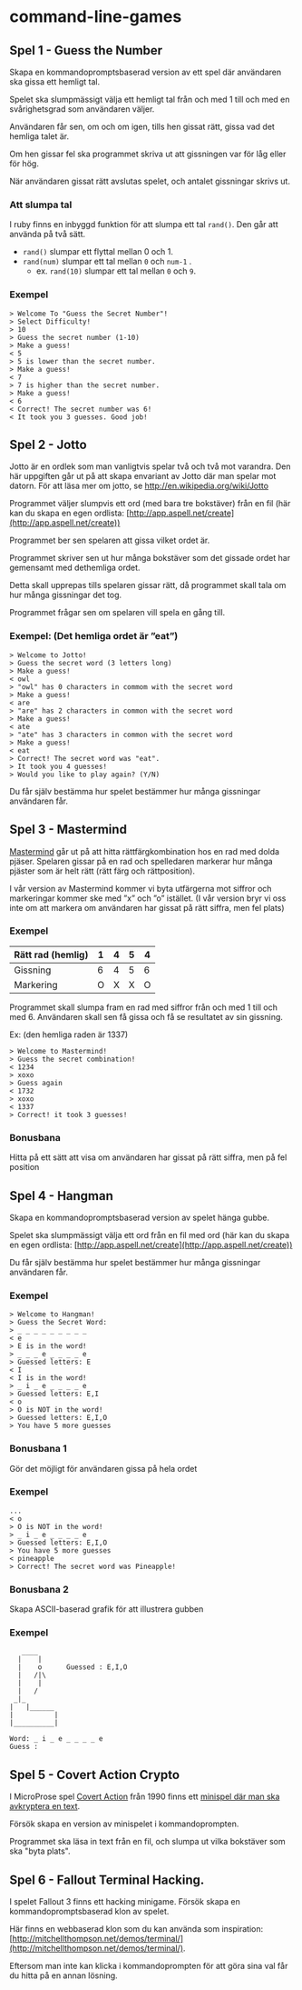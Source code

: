 # command-line-games

## Spel 1 - Guess the Number

Skapa en kommandopromptsbaserad version av ett spel där användaren ska gissa ett hemligt tal.

Spelet ska slumpmässigt välja ett hemligt tal från och med 1 till och med en svårighetsgrad som användaren väljer.

Användaren får sen, om och om igen, tills hen gissat rätt, gissa vad det hemliga talet är.

Om hen gissar fel ska programmet skriva ut att gissningen var för låg eller för hög.

När användaren gissat rätt avslutas spelet, och antalet gissningar skrivs ut.

### Att slumpa tal
I ruby finns en inbyggd funktion för att slumpa ett tal `rand()`.
Den går att använda på två sätt.
* `rand()` slumpar ett flyttal mellan 0 och 1.
* `rand(num)` slumpar ett tal mellan `0` och `num-1` .
   * ex. `rand(10)` slumpar ett tal mellan `0` och `9`.

### Exempel

```
> Welcome To "Guess the Secret Number"!
> Select Difficulty!
> 10
> Guess the secret number (1-10)
> Make a guess!
< 5
> 5 is lower than the secret number.
> Make a guess!
< 7
> 7 is higher than the secret number.
> Make a guess!
< 6
< Correct! The secret number was 6!
< It took you 3 guesses. Good job!
```

## Spel 2 - Jotto

Jotto är en ordlek som man vanligtvis spelar två och två mot varandra. Den här uppgiften går ut på att skapa envariant av Jotto där man spelar mot datorn. För att läsa mer om jotto, se http://en.wikipedia.org/wiki/Jotto

Programmet väljer slumpvis ett ord (med bara tre bokstäver) från en fil (här kan du skapa en egen ordlista: [http://app.aspell.net/create](http://app.aspell.net/create))

Programmet ber sen spelaren att gissa vilket ordet är.

Programmet skriver sen ut hur många bokstäver som det gissade ordet har gemensamt med dethemliga ordet.

Detta skall upprepas tills spelaren gissar rätt, då programmet skall tala om hur många gissningar det tog.

Programmet frågar sen om spelaren vill spela en gång till.

### Exempel: (Det hemliga ordet är ”eat”)

```
> Welcome to Jotto!
> Guess the secret word (3 letters long)
> Make a guess!
< owl
> "owl" has 0 characters in commom with the secret word
> Make a guess!
< are
> "are" has 2 characters in common with the secret word
> Make a guess!
< ate
> "ate" has 3 characters in common with the secret word
> Make a guess!
< eat
> Correct! The secret word was "eat".
> It took you 4 guesses!
> Would you like to play again? (Y/N)
```

Du får själv bestämma hur spelet bestämmer hur många gissningar användaren får.

## Spel 3 - Mastermind

[Mastermind](https://en.wikipedia.org/wiki/Mastermind_(board_game)) går ut på att hitta rättfärgkombination hos en rad med dolda pjäser. Spelaren gissar på en rad och spelledaren markerar hur många pjäster som är helt rätt (rätt färg och rättposition).

I vår version av Mastermind kommer vi byta utfärgerna mot siffror och markeringar kommer ske med ”x” och ”o” istället. (I vår version bryr vi oss inte om att markera om användaren har gissat på rätt siffra, men fel plats)

### Exempel

| Rätt rad (hemlig) | 1    | 4    | 5    | 4    |
| ----------------- | ---- | ---- | ---- | ---- |
| Gissning          | 6    | 4    | 5    | 6    |
| Markering         | O    | X    | X    | O    |

Programmet skall slumpa fram en rad med siffror från och med 1 till och med 6.
Användaren skall sen få gissa och få se resultatet av sin gissning. 

Ex: (den hemliga raden är 1337)

```text indikerar inmatning)
> Welcome to Mastermind!
> Guess the secret combination!
< 1234
> xoxo
> Guess again
< 1732
> xoxo
< 1337
> Correct! it took 3 guesses!
```

### Bonusbana

Hitta på ett sätt att visa om användaren har gissat på rätt siffra, men på fel position

## Spel 4 - Hangman

Skapa en kommandopromptsbaserad version av spelet hänga gubbe.

Spelet ska slumpmässigt välja ett ord från en fil med ord (här kan du skapa en egen ordlista: [http://app.aspell.net/create](http://app.aspell.net/create))

Du får själv bestämma hur spelet bestämmer hur många gissningar användaren får.

### Exempel

```
> Welcome to Hangman!
> Guess the Secret Word:
> _ _ _ _ _ _ _ _ _
< e
> E is in the word!
> _ _ _ e _ _ _ _ e
> Guessed letters: E
< I 
< I is in the word!
> _ i _ e _ _ _ _ e
> Guessed letters: E,I
< o 
> O is NOT in the word!
> Guessed letters: E,I,O
> You have 5 more guesses
```
### Bonusbana 1

Gör det möjligt för användaren gissa på hela ordet

### Exempel

```
...
< o 
> O is NOT in the word!
> _ i _ e _ _ _ _ e
> Guessed letters: E,I,O
> You have 5 more guesses
< pineapple
> Correct! The secret word was Pineapple!
```

### Bonusbana 2

Skapa ASCII-baserad grafik för att illustrera gubben

### Exempel

```
   ____
  |    |      
  |    o      Guessed : E,I,O
  |   /|\     
  |    |
  |   /
 _|_
|   |______
|          |
|__________|
 
Word: _ i _ e _ _ _ _ e
Guess :
```

## Spel 5 - Covert Action Crypto

I MicroProse spel [Covert Action](https://en.wikipedia.org/wiki/Sid_Meier's_Covert_Action) från 1990 finns ett [minispel där man ska avkryptera en text](https://youtu.be/oSGJ1JVj2dI?t=9m20s).

Försök skapa en version av minispelet i kommandoprompten.

Programmet ska läsa in text från en fil, och slumpa ut vilka bokstäver som ska "byta plats".

## Spel 6 - Fallout Terminal Hacking.

I spelet Fallout 3 finns ett hacking minigame. Försök skapa en kommandopromptsbaserad klon av spelet. 

Här finns en webbaserad klon som du kan använda som inspiration: [http://mitchellthompson.net/demos/terminal/](http://mitchellthompson.net/demos/terminal/). 

Eftersom man inte kan klicka i kommandoprompten för att göra sina val får du hitta på en annan lösning.

